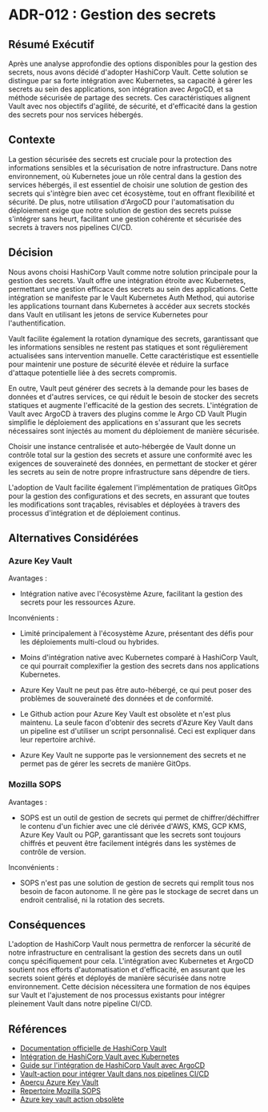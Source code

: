# ADR-012 : Gestion des secrets

## Résumé Exécutif

Après une analyse approfondie des options disponibles pour la gestion des
secrets, nous avons décidé d'adopter HashiCorp Vault. Cette solution se
distingue par sa forte intégration avec Kubernetes, sa capacité à gérer les
secrets au sein des applications, son intégration avec ArgoCD, et sa méthode
sécurisée de partage des secrets. Ces caractéristiques alignent Vault avec nos
objectifs d'agilité, de sécurité, et d'efficacité dans la gestion des secrets
pour nos services hébergés.

## Contexte

La gestion sécurisée des secrets est cruciale pour la protection des
informations sensibles et la sécurisation de notre infrastructure. Dans notre
environnement, où Kubernetes joue un rôle central dans la gestion des services
hébergés, il est essentiel de choisir une solution de gestion des secrets qui
s'intègre bien avec cet écosystème, tout en offrant flexibilité et sécurité. De
plus, notre utilisation d'ArgoCD pour l'automatisation du déploiement exige que
notre solution de gestion des secrets puisse s'intégrer sans heurt, facilitant
une gestion cohérente et sécurisée des secrets à travers nos pipelines CI/CD.

## Décision

Nous avons choisi HashiCorp Vault comme notre solution principale pour la
gestion des secrets. Vault offre une intégration étroite avec Kubernetes,
permettant une gestion efficace des secrets au sein des applications. Cette
intégration se manifeste par le Vault Kubernetes Auth Method, qui autorise les
applications tournant dans Kubernetes à accéder aux secrets stockés dans Vault
en utilisant les jetons de service Kubernetes pour l'authentification.

Vault facilite également la rotation dynamique des secrets, garantissant que les
informations sensibles ne restent pas statiques et sont régulièrement
actualisées sans intervention manuelle. Cette caractéristique est essentielle
pour maintenir une posture de sécurité élevée et réduire la surface d'attaque
potentielle liée à des secrets compromis.

En outre, Vault peut générer des secrets à la demande pour les bases de données
et d'autres services, ce qui réduit le besoin de stocker des secrets statiques
et augmente l'efficacité de la gestion des secrets. L'intégration de Vault avec
ArgoCD à travers des plugins comme le Argo CD Vault Plugin simplifie le
déploiement des applications en s'assurant que les secrets nécessaires sont
injectés au moment du déploiement de manière sécurisée.

Choisir une instance centralisée et auto-hébergée de Vault donne un contrôle
total sur la gestion des secrets et assure une conformité avec les exigences de
souveraineté des données, en permettant de stocker et gérer les secrets au sein
de notre propre infrastructure sans dépendre de tiers.

L'adoption de Vault facilite également l'implémentation de pratiques GitOps pour
la gestion des configurations et des secrets, en assurant que toutes les
modifications sont traçables, révisables et déployées à travers des processus
d'intégration et de déploiement continus.

## Alternatives Considérées

### Azure Key Vault

Avantages :

- Intégration native avec l'écosystème Azure, facilitant la gestion des secrets
  pour les ressources Azure.

Inconvénients :

- Limité principalement à l'écosystème Azure, présentant des défis pour les
  déploiements multi-cloud ou hybrides.

- Moins d'intégration native avec Kubernetes comparé à HashiCorp Vault, ce qui
  pourrait complexifier la gestion des secrets dans nos applications Kubernetes.

- Azure Key Vault ne peut pas être auto-hébergé, ce qui peut poser des problèmes
  de souveraineté des données et de conformité.

- Le Github action pour Azure Key Vault est obsolète et n'est plus maintenu. La
  seule facon d'obtenir des secrets d'Azure Key Vault dans un pipeline est
  d'utiliser un script personnalisé. Ceci est expliquer dans leur repertoire
  archivé.

- Azure Key Vault ne supporte pas le versionnement des secrets et ne permet pas
  de gérer les secrets de manière GitOps.

### Mozilla SOPS

Avantages :

- SOPS est un outil de gestion de secrets qui permet de chiffrer/déchiffrer le
  contenu d'un fichier avec une clé dérivée d'AWS, KMS, GCP KMS, Azure Key Vault
  ou PGP, garantissant que les secrets sont toujours chiffrés et peuvent être
  facilement intégrés dans les systèmes de contrôle de version.

Inconvénients :

- SOPS n'est pas une solution de gestion de secrets qui remplit tous nos besoin
  de facon autonome. Il ne gère pas le stockage de secret dans un endroit
  centralisé, ni la rotation des secrets.

## Conséquences

L'adoption de HashiCorp Vault nous permettra de renforcer la sécurité de notre
infrastructure en centralisant la gestion des secrets dans un outil conçu
spécifiquement pour cela. L'intégration avec Kubernetes et ArgoCD soutient nos
efforts d'automatisation et d'efficacité, en assurant que les secrets soient
gérés et déployés de manière sécurisée dans notre environnement. Cette décision
nécessitera une formation de nos équipes sur Vault et l'ajustement de nos
processus existants pour intégrer pleinement Vault dans notre pipeline CI/CD.

## Références

- [Documentation officielle de HashiCorp
  Vault](https://developer.hashicorp.com/vault/docs?product_intent=vault)
- [Intégration de HashiCorp Vault avec
  Kubernetes](https://www.vaultproject.io/use-cases/kubernetes)
- [Guide sur l'intégration de HashiCorp Vault avec
  ArgoCD](https://github.com/argoproj-labs/argocd-vault-plugin)
- [Vault-action pour intégrer Vault dans nos pipelines
  CI/CD](https://github.com/hashicorp/vault-action)
- [Aperçu Azure Key
  Vault](https://learn.microsoft.com/en-us/azure/key-vault/general/overview)
- [Repertoire Mozilla SOPS](https://github.com/getsops/sops)
- [Azure key vault action
  obsolète](https://github.com/Azure/get-keyvault-secrets)
